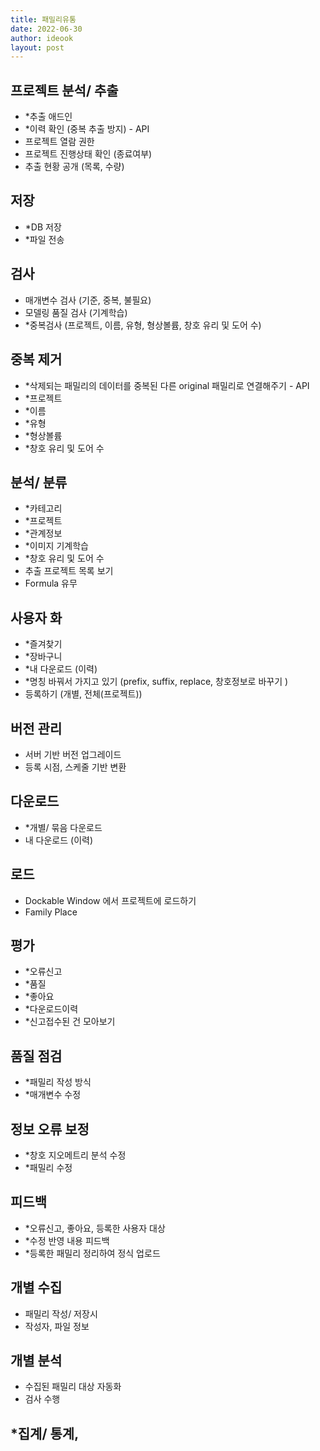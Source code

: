 ```yaml
---
title: 패밀리유통
date: 2022-06-30
author: ideook
layout: post
---
```


## 프로젝트 분석/ 추출

- *추출 애드인
- *이력 확인 (중복 추출 방지) - API
- 프로젝트 열람 권한
- 프로젝트 진행상태 확인 (종료여부)
- 추출 현황 공개 (목록, 수량)

## 저장

- *DB 저장
- *파일 전송

## 검사

- 매개변수 검사 (기준, 중복, 불필요)
- 모델링 품질 검사 (기계학습)
- *중복검사 (프로젝트, 이름, 유형, 형상볼륨, 창호 유리 및 도어 수)

## 중복 제거

- *삭제되는 패밀리의 데이터를 중복된 다른 original 패밀리로 연결해주기 - API
- *프로젝트
- *이름
- *유형
- *형상볼륨
- *창호 유리 및 도어 수

## 분석/ 분류

- *카테고리
- *프로젝트
- *관계정보
- *이미지 기계학습
- *창호 유리 및 도어 수
- 추출 프로젝트 목록 보기
- Formula 유무

## 사용자 화

- *즐겨찾기
- *장바구니
- *내 다운로드 (이력)
- *명칭 바꿔서 가지고 있기 (prefix, suffix, replace, 창호정보로 바꾸기 )
- 등록하기 (개별, 전체(프로젝트))

## 버전 관리

- 서버 기반 버전 업그레이드
- 등록 시점, 스케줄 기반 변환

## 다운로드

- *개별/ 묶음 다운로드
- 내 다운로드 (이력)

## 로드

- Dockable Window 에서 프로젝트에 로드하기
- Family Place

## 평가

- *오류신고
- *품질
- *좋아요
- *다운로드이력
- *신고접수된 건 모아보기

## 품질 점검

- *패밀리 작성 방식
- *매개변수 수정

## 정보 오류 보정

- *창호 지오메트리 분석 수정
- *패밀리 수정

## 피드백

- *오류신고, 좋아요, 등록한 사용자 대상
- *수정 반영 내용 피드백
- *등록한 패밀리 정리하여 정식 업로드

## 개별 수집

- 패밀리 작성/ 저장시
- 작성자, 파일 정보

## 개별 분석

- 수집된 패밀리 대상 자동화
- 검사 수행

## *집계/ 통계, 
